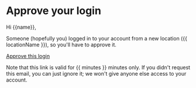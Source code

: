 # Approve your login

Hi {{name}},

Someone (hopefully you) logged in to your account from a new location ({{ locationName }}), so you'll have to approve it.

<a href="{{ link }}" class="btn btn-primary">Approve this login</a>

Note that this link is valid for {{ minutes }} minutes only. If you didn't request this email, you can just ignore it; we won't give anyone else access to your account.
